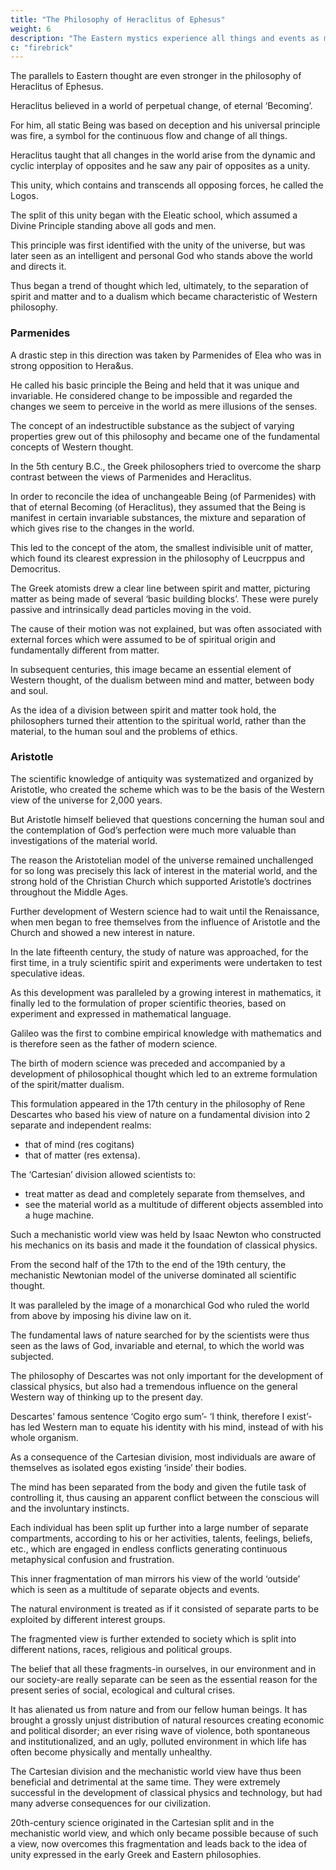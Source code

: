 ```yaml
---
title: "The Philosophy of Heraclitus of Ephesus"
weight: 6
description: "The Eastern mystics experience all things and events as manifestations of a basic oneness"
c: "firebrick"
---
```



The parallels to Eastern thought are even stronger in the philosophy of Heraclitus of Ephesus. 

Heraclitus believed in a world of perpetual change, of eternal ‘Becoming’. 

For him, all static Being was based on deception and his universal principle was fire, a symbol for the continuous flow and change of all things. 

Heraclitus taught that all changes in the world arise from the dynamic and cyclic interplay of opposites and he saw any pair of opposites as a unity. 

This unity, which contains and transcends all opposing forces, he called the Logos.

The split of this unity began with the Eleatic school, which assumed a Divine Principle standing above all gods and men. 

This principle was first identified with the unity of the universe, but was later seen as an intelligent and personal God who stands above the world and directs it.

Thus began a trend of thought which led, ultimately, to the separation of spirit and matter and to a dualism which became characteristic of Western philosophy.


### Parmenides

A drastic step in this direction was taken by Parmenides of Elea who was in strong opposition to Hera&us. 

He called his basic principle the Being and held that it was unique and invariable. He considered change to be impossible and regarded the changes we seem to perceive in the world as mere illusions
of the senses. 

The concept of an indestructible substance as the subject of varying properties grew out of this philosophy and became one of the fundamental concepts of Western thought.

In the 5th century B.C., the Greek philosophers tried to overcome the sharp contrast between the views of Parmenides and Heraclitus.

In order to reconcile the idea of unchangeable Being (of Parmenides) with that of eternal Becoming (of Heraclitus), they assumed that the Being is manifest in certain invariable substances, the mixture and separation of which gives rise to the changes in the world.

This led to the concept of the atom, the smallest indivisible unit of matter, which found its clearest expression in the philosophy of Leucrppus and Democritus. 

The Greek atomists drew a clear line between spirit and matter, picturing matter as being made of several ‘basic building blocks’. These were purely passive and intrinsically dead particles moving in the void. 

The cause of their motion was not explained, but was often associated with external forces which were assumed to be of spiritual origin and fundamentally different from matter. 

In subsequent centuries, this image became an essential element of Western thought, of the dualism between mind and matter, between body and soul.

As the idea of a division between spirit and matter took hold, the philosophers turned their attention to the spiritual world, rather than the material, to the human soul and the problems of ethics. 

<!-- These questions were to occupy Western thought for more than two thousand years after the culmina-
tion of Greek science and culture in the 5th and 4th centuries B.C.  -->

### Aristotle

The scientific knowledge of antiquity was systematized and organized by Aristotle, who created the scheme which was to be the basis of the Western view of the universe for 2,000 years.

But Aristotle himself believed that questions concerning the human soul and the contemplation of God’s perfection were much more valuable than investigations of the material world. 

The reason the Aristotelian model of the universe remained unchallenged for so long was precisely this lack of interest in the material world, and the strong hold of the Christian Church which supported Aristotle’s doctrines throughout the Middle Ages.

Further development of Western science had to wait until the Renaissance, when men began to free themselves from the influence of Aristotle and the Church and showed a new interest in nature.

In the late fifteenth century, the study of nature was approached, for the first time, in a truly scientific spirit and experiments were undertaken to test speculative ideas. 

As this development was paralleled by a growing interest in mathematics, it finally led to the formulation of proper scientific theories, based on experiment and expressed in
mathematical language. 

Galileo was the first to combine empirical knowledge with mathematics and is therefore seen
as the father of modern science.

The birth of modern science was preceded and accompanied by a development of philosophical thought which led to an extreme formulation of the spirit/matter dualism. 

This formulation appeared in the 17th century in the philosophy of Rene Descartes who based his view of nature on a fundamental division into 2 separate and independent realms:
- that of mind (res cogitans)
- that of matter (res extensa).

The ‘Cartesian’ division allowed scientists to:
- treat matter as dead and completely separate from themselves, and
- see the material world as a multitude of different objects assembled into a huge machine. 

Such a mechanistic world view was held by Isaac Newton who constructed his mechanics on its basis
and made it the foundation of classical physics. 

From the second half of the 17th to the end of the 19th century, the mechanistic Newtonian model of the universe dominated all scientific thought.

It was paralleled by the image of a monarchical God who ruled the world from above by imposing
his divine law on it. 

The fundamental laws of nature searched for by the scientists were thus seen as the laws of God, invariable and eternal, to which the world was subjected.

The philosophy of Descartes was not only important for the development of classical physics, but also had a tremendous influence on the general Western way of thinking up to the present day.

Descartes’ famous sentence ‘Cogito ergo sum’- ‘I think, therefore I exist’-has led Western man to equate his identity with his mind, instead of with his whole organism. 

As a consequence of the Cartesian division, most individuals are aware of themselves as isolated egos existing ‘inside’ their bodies. 

The mind has been separated from the body and given the futile task of controlling it, thus causing an apparent conflict between the conscious will and the involuntary instincts.

Each individual has been split up further into a large number of separate compartments, according to his or her activities, talents, feelings, beliefs, etc., which are engaged in endless conflicts generating continuous metaphysical confusion and frustration.

This inner fragmentation of man mirrors his view of the world ‘outside’ which is seen as a multitude of separate objects and events. 

The natural environment is treated as if it consisted of separate parts to be exploited by different interest groups. 

The fragmented view is further extended to society which is split into different nations, races, religious and political groups.

The belief that all these fragments-in ourselves, in our environment and in our society-are really separate can be seen as the essential reason for the present series of social, ecological and cultural crises. 

It has alienated us from nature and from our fellow human beings. It has brought a grossly unjust distribution of natural resources creating economic and political disorder; an ever rising wave of violence, both spontaneous and institutionalized, and an ugly, polluted environment in
which life has often become physically and mentally unhealthy.

The Cartesian division and the mechanistic world view have thus been beneficial and detrimental at the same time. They were extremely successful in the development of classical physics and technology, but had many adverse consequences for our civilization.

20th-century science originated in the Cartesian split and in the mechanistic world view, and which only became possible because of such a view, now overcomes this fragmentation and leads back to the idea of unity expressed in the early Greek and Eastern philosophies.

